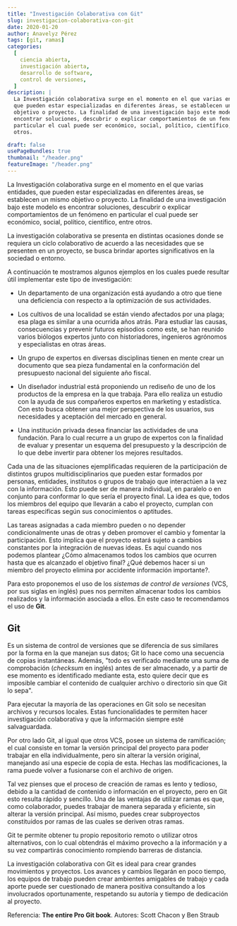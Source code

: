 ```yaml
---
title: "Investigación Colaborativa con Git"
slug: investigacion-colaborativa-con-git
date: 2020-01-20
author: Anavelyz Pérez
tags: [git, ramas]
categories:
  [
    ciencia abierta,
    investigación abierta,
    desarrollo de software,
    control de versiones,
  ]
description: |
  La Investigación colaborativa surge en el momento en el que varias entidades,
  que pueden estar especializadas en diferentes áreas, se establecen un mismo
  objetivo o proyecto. La finalidad de una investigación bajo este modelo es
  encontrar soluciones, descubrir o explicar comportamientos de un fenómeno en
  particular el cual puede ser económico, social, político, científico, entre
  otros.

draft: false
usePageBundles: true
thumbnail: "/header.png"
featureImage: "/header.png"
---
```


<!-- # Investigación Colaborativa con Git -->
<!-- **Por Anavelyz Pérez** -->

La Investigación colaborativa surge en el momento en el que varias entidades,
que pueden estar especializadas en diferentes áreas, se establecen un mismo
objetivo o proyecto. La finalidad de una investigación bajo este modelo es
encontrar soluciones, descubrir o explicar comportamientos de un fenómeno en
particular el cual puede ser económico, social, político, científico, entre
otros.

<!-- TEASER_END -->

La investigación colaborativa se presenta en distintas ocasiones donde se
requiera un ciclo colaborativo de acuerdo a las necesidades que se presenten en
un proyecto, se busca brindar aportes significativos en la sociedad o entorno.

A continuación te mostramos algunos ejemplos en los cuales puede resultar útil
implementar este tipo de investigación:

- Un departamento de una organización está ayudando a otro que tiene una
  deficiencia con respecto a la optimización de sus actividades.

- Los cultivos de una localidad se están viendo afectados por una plaga; esa
  plaga es similar a una ocurrida años atrás. Para estudiar las causas,
  consecuencias y prevenir futuros episodios como este, se han reunido varios
  biólogos expertos junto con historiadores, ingenieros agrónomos y
  especialistas en otras áreas.

- Un grupo de expertos en diversas disciplinas tienen en mente crear un
  documento que sea pieza fundamental en la conformación del presupuesto
  nacional del siguiente año fiscal.

- Un diseñador industrial está proponiendo un rediseño de uno de los productos
  de la empresa en la que trabaja. Para ello realiza un estudio con la ayuda de
  sus compañeros expertos en marketing y estadística. Con esto busca obtener una
  mejor perspectiva de los usuarios, sus necesidades y aceptación del mercado en
  general.

- Una institución privada desea financiar las actividades de una fundación. Para
  lo cual recurre a un grupo de expertos con la finalidad de evaluar y presentar
  un esquema del presupuesto y la descripción de lo que debe invertir para
  obtener los mejores resultados.

Cada una de las situaciones ejemplificadas requieren de la participación de
distintos grupos multidisciplinarios que pueden estar formados por personas,
entidades, institutos o grupos de trabajo que interactúen a la vez con la
información. Esto puede ser de manera individual, en paralelo o en conjunto para
conformar lo que sería el proyecto final. La idea es que, todos los miembros del
equipo que llevarán a cabo el proyecto, cumplan con tareas especificas según sus
conocimientos o aptitudes.

Las tareas asignadas a cada miembro pueden o no depender condicionalmente unas
de otras y deben promover el cambio y fomentar la participación. Esto implica
que el proyecto estará sujeto a cambios constantes por la integración de nuevas
ideas. Es aquí cuando nos podemos plantear ¿Cómo almacenamos todos los cambios
que ocurren hasta que es alcanzado el objetivo final? ¿Qué debemos hacer si un
miembro del proyecto elimina por accidente información importante?.

Para esto proponemos el uso de los _sistemas de control de versiones_ (VCS, por
sus siglas en inglés) pues nos permiten almacenar todos los cambios realizados y
la información asociada a ellos. En este caso te recomendamos el uso de **Git**.

## Git

Es un sistema de control de versiones que se diferencia de sus similares por la
forma en la que manejan sus datos; Git lo hace como una secuencia de copias
instantáneas. Además, "todo es verificado mediante una suma de comprobación
(_checksum_ en inglés) antes de ser almacenado, y a partir de ese momento es
identificado mediante esta, esto quiere decir que es imposible cambiar el
contenido de cualquier archivo o directorio sin que Git lo sepa".

Para ejecutar la mayoría de las operaciones en Git solo se necesitan archivos y
recursos locales. Estas funcionalidades te permiten hacer investigación
colaborativa y que la información siempre esté salvaguardada.

Por otro lado Git, al igual que otros VCS, posee un sistema de ramificación; el
cual consiste en tomar la versión principal del proyecto para poder trabajar en
ella individualmente, pero sin alterar la versión original, manejando así una
especie de copia de esta. Hechas las modificaciones, la rama puede volver a
fusionarse con el archivo de origen.

Tal vez pienses que el proceso de creación de ramas es lento y tedioso, debido a
la cantidad de contenido o información en el proyecto, pero en Git esto resulta
rápido y sencillo. Una de las ventajas de utilizar ramas es que, como
colaborador, puedes trabajar de manera separada y eficiente, sin alterar la
versión principal. Así mismo, puedes crear subproyectos constituidos por ramas
de las cuales se deriven otras ramas.

Git te permite obtener tu propio repositorio remoto o utilizar otros
alternativos, con lo cual obtendrás el máximo provecho a la información y a su
vez compartirás conocimiento rompiendo barreras de distancia.

La investigación colaborativa con Git es ideal para crear grandes movimientos y
proyectos. Los avances y cambios llegarán en poco tiempo, los equipos de trabajo
pueden crear ambientes amigables de trabajo y cada aporte puede ser cuestionado
de manera positiva consultando a los involucrados oportunamente, respetando su
autoría y tiempo de dedicación al proyecto.

Referencia: **The entire Pro Git book**. Autores: Scott Chacon y Ben Straub
